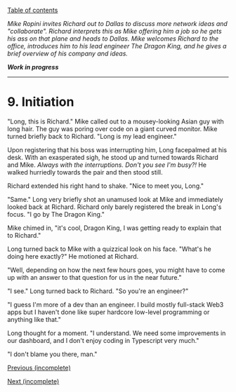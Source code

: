 [Table of contents](./README.md#table-of-contents)

*Mike Ropini invites Richard out to Dallas to discuss more network ideas and "collaborate". Richard interprets this as Mike offering him a job so he gets his ass on that plane and heads to Dallas. Mike welcomes Richard to the office, introduces him to his lead engineer The Dragon King, and he gives a brief overview of his company and ideas.*

***Work in progress***

<hr />

# 9. Initiation

"Long, this is Richard." Mike called out to a mousey-looking Asian guy with long hair. The guy was poring over code on a giant curved monitor. Mike turned briefly back to Richard. "Long is my lead engineer."

Upon registering that his boss was interrupting him, Long facepalmed at his desk. With an exasperated sigh, he stood up and turned towards Richard and Mike. *Always with the interruptions. Don't you see I'm busy?!* He walked hurriedly towards the pair and then stood still.

Richard extended his right hand to shake. "Nice to meet you, Long."

"Same." Long very briefly shot an unamused look at Mike and immediately looked back at Richard. Richard only barely registered the break in Long's focus. "I go by The Dragon King."

Mike chimed in, "it's cool, Dragon King, I was getting ready to explain that to Richard."

Long turned back to Mike with a quizzical look on his face. "What's he doing here exactly?" He motioned at Richard.

"Well, depending on how the next few hours goes, you might have to come up with an answer to that question for us in the near future."

"I see." Long turned back to Richard. "So you're an engineer?"

"I guess I'm more of a dev than an engineer. I build mostly full-stack Web3 apps but I haven't done like super hardcore low-level programming or anything like that."

Long thought for a moment. "I understand. We need some improvements in our dashboard, and I don't enjoy coding in Typescript very much."

"I don't blame you there, man."

[Previous (incomplete)](./8.intrigue.md)

[Next (incomplete)](./10.awakening.md)